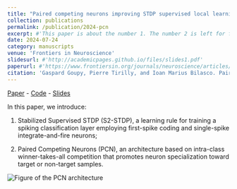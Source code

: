 ```yaml
---
title: "Paired competing neurons improving STDP supervised local learning in spiking neural networks"
collection: publications
permalink: /publication/2024-pcn
excerpt: #'This paper is about the number 1. The number 2 is left for future work.'
date: 2024-07-24
category: manuscripts
venue: 'Frontiers in Neuroscience'
slidesurl: #'http://academicpages.github.io/files/slides1.pdf'
paperurl: #'https://www.frontiersin.org/journals/neuroscience/articles/10.3389/fnins.2024.1401690'
citation: 'Gaspard Goupy, Pierre Tirilly, and Ioan Marius Bilasco. Paired Competing Neurons Improving STDP Supervised Local Learning in Spiking Neural Networks. Frontiers in Neuroscience, 18, 2024.'
---
```


[Paper](https://www.frontiersin.org/journals/neuroscience/articles/10.3389/fnins.2024.1401690) - [Code](https://gitlab.univ-lille.fr/fox/snn-pcn) - [Slides](https://ggoupy.github.io/files/slides-pcn-gdriasis23.pdf)

In this paper, we introduce:

1. Stabilized Supervised STDP (S2-STDP), a learning rule for training a spiking classification layer employing first-spike coding and single-spike integrate-and-fire neurons;

2. Paired Competing Neurons (PCN), an architecture based on intra-class winner-takes-all competition that promotes neuron specialization toward target or non-target samples.

![Figure of the PCN architecture](https://ggoupy.github.io/images/architecture_pcn.png)